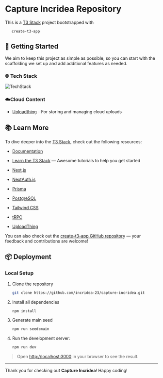 # Capture Incridea Repository

This is a [T3 Stack](https://create.t3.gg/) project bootstrapped with

 ```bash
    create-t3-app
 ```

## 🚀 Getting Started

We aim to keep this project as simple as possible, so you can start with the scaffolding we set up and add additional features as needed.


### 🌐 Tech Stack
![TechStack](https://github.com/user-attachments/assets/9c53a83e-8522-4a75-973b-bd79e676cdf3)


### ☁️Cloud Content 
- [Uploadthing](https://uploadthing.com) - For storing and managing cloud uploads

## 📚 Learn More

To dive deeper into the [T3 Stack](https://create.t3.gg/), check out the following resources:

- [Documentation](https://create.t3.gg/)
- [Learn the T3 Stack](https://create.t3.gg/en/faq#what-learning-resources-are-currently-available) — Awesome tutorials to help you get started

- [Next.js](https://nextjs.org)
- [NextAuth.js](https://next-auth.js.org)
- [Prisma](https://prisma.io)
- [PostgreSQL](https://www.postgresql.org/)
- [Tailwind CSS](https://tailwindcss.com)
- [tRPC](https://trpc.io)
- [UploadThing](https://docs.uploadthing.com)


You can also check out the [create-t3-app GitHub repository](https://github.com/t3-oss/create-t3-app) — your feedback and contributions are welcome!

## 📦 Deployment

### Local Setup

1. Clone the repository

    ```bash
    git clone https://github.com/incridea-23/capture-incridea.git
    ```

2. Install all dependencies

    ```bash
    npm install
    ```

3. Generate main seed

    ```bash
    npm run seed:main
    ```


4. Run the development server:

    ```bash
    npm run dev
    ```

> Open [http://localhost:3000](http://localhost:3000) in your browser to see the result.

---

Thank you for checking out **Capture Incridea**! Happy coding!
